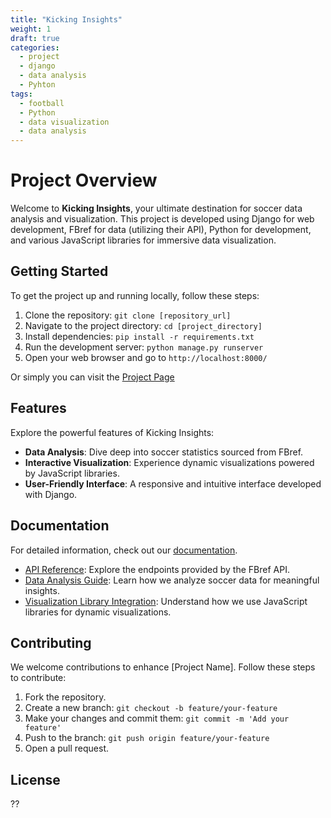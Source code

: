 ```yaml
---
title: "Kicking Insights"
weight: 1
draft: true
categories:
  - project
  - django
  - data analysis
  - Pyhton
tags:
  - football
  - Python
  - data visualization
  - data analysis
---
```


# Project Overview

Welcome to **Kicking Insights**, your ultimate destination for soccer data analysis and visualization. This project is developed using Django for web development, FBref for data (utilizing their API), Python for development, and various JavaScript libraries for immersive data visualization.

## Getting Started

To get the project up and running locally, follow these steps:

1. Clone the repository: `git clone [repository_url]`
2. Navigate to the project directory: `cd [project_directory]`
3. Install dependencies: `pip install -r requirements.txt`
4. Run the development server: `python manage.py runserver`
5. Open your web browser and go to `http://localhost:8000/`

Or simply you can visit the [Project Page](#)

## Features

Explore the powerful features of Kicking Insights:

- **Data Analysis**: Dive deep into soccer statistics sourced from FBref.
- **Interactive Visualization**: Experience dynamic visualizations powered by JavaScript libraries.
- **User-Friendly Interface**: A responsive and intuitive interface developed with Django.

## Documentation

For detailed information, check out our [documentation](#).

- [API Reference](#): Explore the endpoints provided by the FBref API.
- [Data Analysis Guide](#): Learn how we analyze soccer data for meaningful insights.
- [Visualization Library Integration](#): Understand how we use JavaScript libraries for dynamic visualizations.

## Contributing

We welcome contributions to enhance [Project Name]. Follow these steps to contribute:

1. Fork the repository.
2. Create a new branch: `git checkout -b feature/your-feature`
3. Make your changes and commit them: `git commit -m 'Add your feature'`
4. Push to the branch: `git push origin feature/your-feature`
5. Open a pull request.

## License

??
